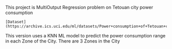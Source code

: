 This project is MultiOutput Regression problem on Tetouan city power consumption

```
[Dataset](https://archive.ics.uci.edu/ml/datasets/Power+consumption+of+Tetouan+city)

```

This version uses a KNN ML model to predict the power consumption range in each Zone of the City. There are 3 Zones in the City